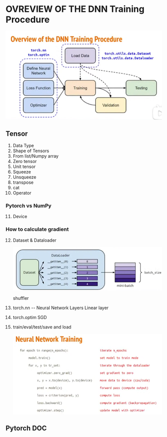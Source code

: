 # OVREVIEW OF THE DNN Training Procedure
![avatar](img/pytorch.PNG)

## Tensor
1. Data Type
2. Shape of Tensors
3. From list/Numpy array
4. Zero tensor
5. Unit tensor
6. Squeeze
7. Unsqueeze
8. transpose
9. cat
10. Operator

### Pytorch vs NumPy

11. Device
    
### How to calculate gradient

12. Dataset & Dataloader
    
    ![avatar](img/dataloader.PNG)

    shuffler


13. torch.nn -- Neural Network Layers 
    Linear layer

14. torch.optim 
    SGD

15. train/eval/test/save and load

    ![avatar](img/TRAINING.PNG)

## Pytorch DOC
